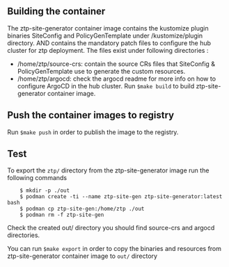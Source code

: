 ## Building the container
The ztp-site-generator container image contains the kustomize plugin binaries SiteConfig and PolicyGenTemplate under /kustomize/plugin directory.
AND contains the mandatory patch files to configure the hub cluster for ztp deployment. The files exist under following directories :
  - /home/ztp/source-crs: contain the source CRs files that SiteConfig & PolicyGenTemplate use to generate the custom resources.
  - /home/ztp/argocd: check the argocd readme for more info on how to configure ArgoCD in the hub cluster.
Run ``` $make build ``` to build ztp-site-generator container image.


## Push the container images to registry
Run ``` $make push ``` in order to publish the image to the registry.

## Test
To export the ``` ztp/ ```  directory from the ztp-site-generator image run the following commands

```
    $ mkdir -p ./out
    $ podman create -ti --name ztp-site-gen ztp-site-generator:latest bash
    $ podman cp ztp-site-gen:/home/ztp ./out
    $ podman rm -f ztp-site-gen
```
Check the created out/ directory you should find source-crs and argocd directories.

You can run ``` $make export ``` in order to copy the binaries and resources from ztp-site-generator container image to ``` out/ ``` directory
